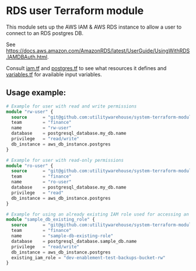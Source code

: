 # RDS user Terraform module

This module sets up the AWS IAM & AWS RDS instance to allow a user to connect to an RDS postgres DB.

See https://docs.aws.amazon.com/AmazonRDS/latest/UserGuide/UsingWithRDS.IAMDBAuth.html.

Consult [iam.tf](iam.tf) and [postgres.tf](postgres.tf) to see what resources it defines and [variables.tf](variables.tf) for available input variables.

## Usage example:

```terraform
# Example for user with read and write permissions
module "rw-user" {
  source      = "git@github.com:utilitywarehouse/system-terraform-modules//rds_user?ref=f975070ee79796f23db6a87c4403c27acf9b77e1"
  team        = "finance"
  name        = "rw-user"
  database    = postgresql_database.my_db.name
  privilege   = "read/write"
  db_instance = aws_db_instance.postgres
}

# Example for user with read-only permissions
module "ro-user" {
  source      = "git@github.com:utilitywarehouse/system-terraform-modules//rds_user?ref=f975070ee79796f23db6a87c4403c27acf9b77e1"
  team        = "finance"
  name        = "ro-user"
  database    = postgresql_database.my_db.name
  privilege   = "read"
  db_instance = aws_db_instance.postgres
}

# Example for using an already existing IAM role used for accessing an S3 bucket:
module "sample_db_existing_role" {
  source      = "git@github.com:utilitywarehouse/system-terraform-modules//rds_user?ref=b07882f5fd16608af060ba589bf9f4db578a411a"
  team        = "finance"
  name        = "sample-db-existing-role"
  database    = postgresql_database.sample_db.name
  privilege   = "read/write"
  db_instance = aws_db_instance.postgres
  existing_iam_role = "dev-enablement-test-backups-bucket-rw"
}
```
